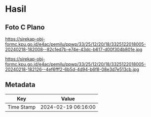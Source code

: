 # Hasil

## Foto C Plano

https://sirekap-obj-formc.kpu.go.id/e4ac/pemilu/ppwp/33/25/12/20/18/3325122018005-20240218-182008--82c1ed7b-e74e-43dc-b617-d00f304b801e.jpg

https://sirekap-obj-formc.kpu.go.id/e4ac/pemilu/ppwp/33/25/12/20/18/3325122018005-20240218-182126--4ef6fff2-6b5d-4d94-b6f8-08e3d7e513cb.jpg


## Metadata

| Key        | Value               |
| ---------- | ------------------- |
| Time Stamp | 2024-02-19 06:16:00 |




